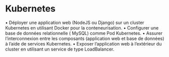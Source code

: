 # Kubernetes
• Déployer une application web (NodeJS ou Django) sur un cluster Kubernetes en utilisant Docker pour la conteneurisation. 
• Configurer une base de données relationnelle ( MySQL) comme Pod Kubernetes. 
• Assurer l’interconnexion entre les composants (application web et base de données) à l’aide de services Kubernetes. 
• Exposer l’application web à l’extérieur du cluster en utilisant un service de type LoadBalancer.
